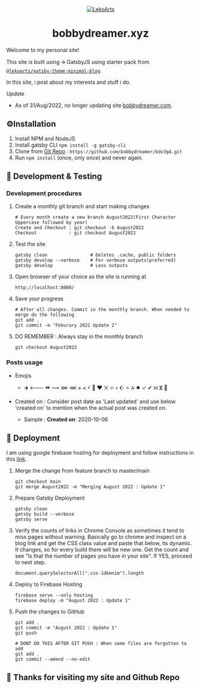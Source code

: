<p align="center">
  <a href="https://bobbydreamer.xyz">
    <img alt="LekoArts" src="./static/android-chrome-192x192.png" />
  </a>
</p>
<h1 align="center">
  bobbydreamer.xyz
</h1>

Welcome to my personal site!

This site is built using 🡪 GatsbyJS using starter pack from [`@lekoarts/gatsby-theme-minimal-blog`](https://github.com/LekoArts/gatsby-themes/tree/master/themes/gatsby-theme-minimal-blog).

In this site, i post about my interests and stuff i do. 

*Update*
  * As of 31/Aug/2022, no longer updating site [bobbydreamer.com](https://bobbydreamer.com). 

## ⚙️Installation
1. Install NPM and NodeJS
2. Install gatsby CLI `npm install -g gatsby-cli`
3. Clone from [Git Repo](https://github.com/bobbydreamer/bdv3g4.git) : `https://github.com/bobbydreamer/bdv3g4.git`
4. Run `npm install` (once, only once) and never again. 

## 🥊 Development & Testing

### Development procedures

1. Create a monthly git branch and start making changes 
    ```
    # Every month create a new branch August2022(First Character Uppercase followed by year)
    Create and Checkout : git checkout -b August2022
    Checkout            : git checkout August2022
    ```

2. Test the site
    ```
    gatsby clean                # Deletes .cache, public folders    
    gatsby develop --verbose    # For verbose outputs(preferred)
    gatsby develop              # Less outputs
    ```

3. Open browser of your choice as the site is running at 
    ```
    http://localhost:8000/
    ```

4. Save your progress
    ```
    # After all changes. Commit in the monthly branch. When needed to merge do the following
    git add .
    git commit -m "Feburary 2022 Update 2"
    ```

5. DO REMEMBER : Always stay in the monthly branch
    ```
    git checkout August2022
    ```

### Posts usage

* Emojis    
  - 🡲 🡐 ⯬ ⟿  ⋙ ⋘ ⫸ ⫷ ⚡ 🌟 ❤️ ☠️ 🔥 💀 ☪ ⭐ ⁂ 🟌 ✓ ✔ ⨝ ⴵ 🚀

* Created on : Consider post date as 'Last updated' and use below 'created on' to mention when the actual post was created on. 
  - Sample : **Created on**: 2020-10-06    


## 🚀 Deployment

I am using google firebase hosting for deployment and follow instructions in this [link](https://www.gatsbyjs.org/docs/deploying-to-firebase/). 

1. Merge the change from feature branch to master/main 
    ```
    git checkout main
    git merge August2022 -m "Merging August 2022 : Update 1"
    ```

2. Prepare Gatsby Deployment 
    ```
    gatsby clean
    gatsby build --verbose
    gatsby serve
    ```

3. Verify the counts of links in Chrome Console as sometimes it tend to miss pages without warning. Basically go to chrome and inspect on a blog link and get the CSS class value and paste that below, its dynamic. It changes, so for every build there will be new one. Get the count and see "Is that the number of pages you have in your site". If YES, proceed to next step. 

    ```
    document.querySelectorAll(".css-1dkmnim").length
    ```

4. Deploy to Firebase Hosting 
    ```
    firebase serve --only hosting
    firebase deploy -m "August 2022 : Update 1"
    ```

5. Push the changes to GitHub
    ```
    git add . 
    git commit -m "August 2022 : Update 1"
    git push 
    
    # DONT DO THIS AFTER GIT PUSH : When some files are forgotten to add
    git add .
    git commit --amend --no-edit
    ```


## 🌟 Thanks for visiting my site and Github Repo

